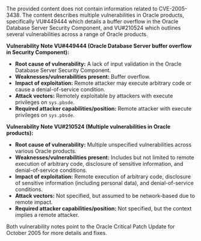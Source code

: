 The provided content does not contain information related to CVE-2005-3438. The content describes multiple vulnerabilities in Oracle products, specifically VU#449444 which details a buffer overflow in the Oracle Database Server Security Component, and VU#210524 which outlines several vulnerabilities across a range of Oracle products.
 
**Vulnerability Note VU#449444 (Oracle Database Server buffer overflow in Security Component):**

*   **Root cause of vulnerability:** A lack of input validation in the Oracle Database Server Security Component.
*   **Weaknesses/vulnerabilities present:** Buffer overflow.
*   **Impact of exploitation:** Remote attacker may execute arbitrary code or cause a denial-of-service condition.
*   **Attack vectors:** Remotely exploitable by attackers with execute privileges on `sys.pbsde`.
*   **Required attacker capabilities/position:** Remote attacker with execute privileges on `sys.pbsde`.

**Vulnerability Note VU#210524 (Multiple vulnerabilities in Oracle products):**

*   **Root cause of vulnerability:** Multiple unspecified vulnerabilities across various Oracle products.
*   **Weaknesses/vulnerabilities present:** Includes but not limited to remote execution of arbitrary code, disclosure of sensitive information, and denial-of-service conditions.
*   **Impact of exploitation:** Remote execution of arbitrary code, disclosure of sensitive information (including personal data), and denial-of-service conditions.
*   **Attack vectors:** Not specified, but assumed to be network-based due to remote impact.
*   **Required attacker capabilities/position:** Not specified, but the context implies a remote attacker.

Both vulnerability notes point to the Oracle Critical Patch Update for October 2005 for more details and fixes.